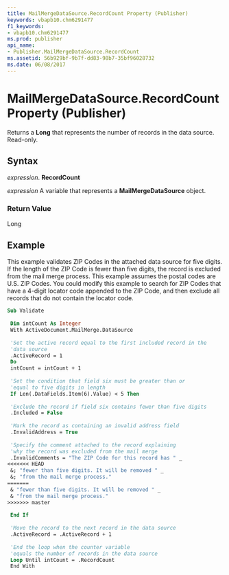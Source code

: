 ```yaml
---
title: MailMergeDataSource.RecordCount Property (Publisher)
keywords: vbapb10.chm6291477
f1_keywords:
- vbapb10.chm6291477
ms.prod: publisher
api_name:
- Publisher.MailMergeDataSource.RecordCount
ms.assetid: 56b929bf-9b7f-dd83-98b7-35bf96028732
ms.date: 06/08/2017
---
```



# MailMergeDataSource.RecordCount Property (Publisher)

Returns a  **Long** that represents the number of records in the data source. Read-only.


## Syntax

 _expression_. **RecordCount**

 _expression_ A variable that represents a  **MailMergeDataSource** object.


### Return Value

Long


## Example

This example validates ZIP Codes in the attached data source for five digits. If the length of the ZIP Code is fewer than five digits, the record is excluded from the mail merge process. This example assumes the postal codes are U.S. ZIP Codes. You could modify this example to search for ZIP Codes that have a 4-digit locator code appended to the ZIP Code, and then exclude all records that do not contain the locator code.


```vb
Sub Validate 
 
 Dim intCount As Integer 
 With ActiveDocument.MailMerge.DataSource 
 
 'Set the active record equal to the first included record in the 
 'data source 
 .ActiveRecord = 1 
 Do 
 intCount = intCount + 1 
 
 'Set the condition that field six must be greater than or 
 'equal to five digits in length 
 If Len(.DataFields.Item(6).Value) < 5 Then 
 
 'Exclude the record if field six contains fewer than five digits 
 .Included = False 
 
 'Mark the record as containing an invalid address field 
 .InvalidAddress = True 
 
 'Specify the comment attached to the record explaining 
 'why the record was excluded from the mail merge 
 .InvalidComments = "The ZIP Code for this record has " _ 
<<<<<<< HEAD
 &; "fewer than five digits. It will be removed " _ 
 &; "from the mail merge process." 
=======
 & "fewer than five digits. It will be removed " _ 
 & "from the mail merge process." 
>>>>>>> master
 
 End If 
 
 'Move the record to the next record in the data source 
 .ActiveRecord = .ActiveRecord + 1 
 
 'End the loop when the counter variable 
 'equals the number of records in the data source 
 Loop Until intCount = .RecordCount 
 End With 

```


